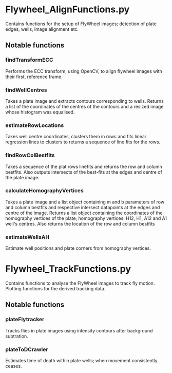 # Flywheel_AlignFunctions.py

Contains functions for the setup of FlyWheel images; detection of plate edges, wells, image alignment etc.

## Notable functions

### findTransformECC

Performs the ECC transform, using OpenCV, to align flywheel images with their first, reference frame.

### findWellCentres

Takes a plate image and extracts contours corresponding to wells. Returns a list of the coordinates of the centres of the contours and a resized image whose histogram was equalised.

### estimateRowLocations

Takes well centre coordinates, clusters them in rows and fits linear regression lines to clusters to returns a sequence of line fits for the rows.

### findRowColBestfits

Takes a sequence of the plat rows linefits and returns the row and column bestfits. Also outputs intersects of the best-fits at the edges and centre of the plate image.

### calculateHomographyVertices

Takes a plate image and a list object containing m and b parameters of row and column bestfits and respective intersect datapoints at the edges and centre of the image. Returns a list object containing the coordinates of the homography vertices of the plate; homography vertices: H12, H1, A12 and A1 well's centres. Also returns the location of the row and column bestfits
        
### estimateWellsAH

Estimate well positions and plate corners from homography vertices.
        
# Flywheel_TrackFunctions.py

Contains functions to analyse the FlyWheel images to track fly motion. Plotting functions for the derived tracking data.

## Notable functions

### plateFlytracker

Tracks flies in plate images using intensity contours after background subtration.

### plateToDCrawler

Estimates time of death within plate wells; when movement consistently ceases. 
